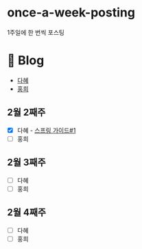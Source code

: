 # once-a-week-posting
1주일에 한 번씩 포스팅

# 📃 Blog
- [다혜](https://velog.io/@dahye4321)
- [홍희](https://vvshinevv.tistory.com/)

## 2월 2째주
- [x] 다혜 - [스프링 가이드#1](https://velog.io/@dahye4321/%EC%8A%A4%ED%94%84%EB%A7%81-%EA%B0%80%EC%9D%B4%EB%93%9C-1)
- [ ] 홍희

## 2월 3째주
- [ ] 다혜
- [ ] 홍희

## 2월 4째주
- [ ] 다혜
- [ ] 홍희
